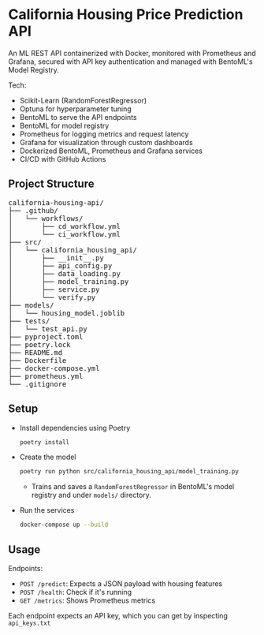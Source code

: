 # California Housing Price Prediction API

An ML REST API containerized with Docker, monitored with Prometheus and Grafana, secured with API key authentication and managed with BentoML's Model Registry.

Tech:

- Scikit-Learn (RandomForestRegressor)
- Optuna for hyperparameter tuning
- BentoML to serve the API endpoints
- BentoML for model registry
- Prometheus for logging metrics and request latency
- Grafana for visualization through custom dashboards
- Dockerized BentoML, Prometheus and Grafana services
- CI/CD with GitHub Actions

## Project Structure

<pre>
california-housing-api/
├── .github/
│   └── workflows/
│       ├── cd_workflow.yml
│       └── ci_workflow.yml
├── src/
│   └── california_housing_api/
│       ├── __init__.py
│       ├── api_config.py
│       ├── data_loading.py
│       ├── model_training.py
│       ├── service.py
│       └── verify.py
├── models/
│   └── housing_model.joblib
├── tests/
│   └── test_api.py
├── pyproject.toml
├── poetry.lock
├── README.md
├── Dockerfile
├── docker-compose.yml
├── prometheus.yml
└── .gitignore
</pre>

## Setup

- Install dependencies using Poetry
  ```bash
  poetry install
  ```
- Create the model

  ```bash
  poetry run python src/california_housing_api/model_training.py
  ```

  - Trains and saves a `RandomForestRegressor` in BentoML's model registry and under `models/` directory.

- Run the services

  ```bash
  docker-compose up --build
  ```

## Usage

Endpoints:

- `POST /predict`: Expects a JSON payload with housing features
- `POST /health`: Check if it's running
- `GET /metrics`: Shows Prometheus metrics

Each endpoint expects an API key, which you can get by inspecting `api_keys.txt`
